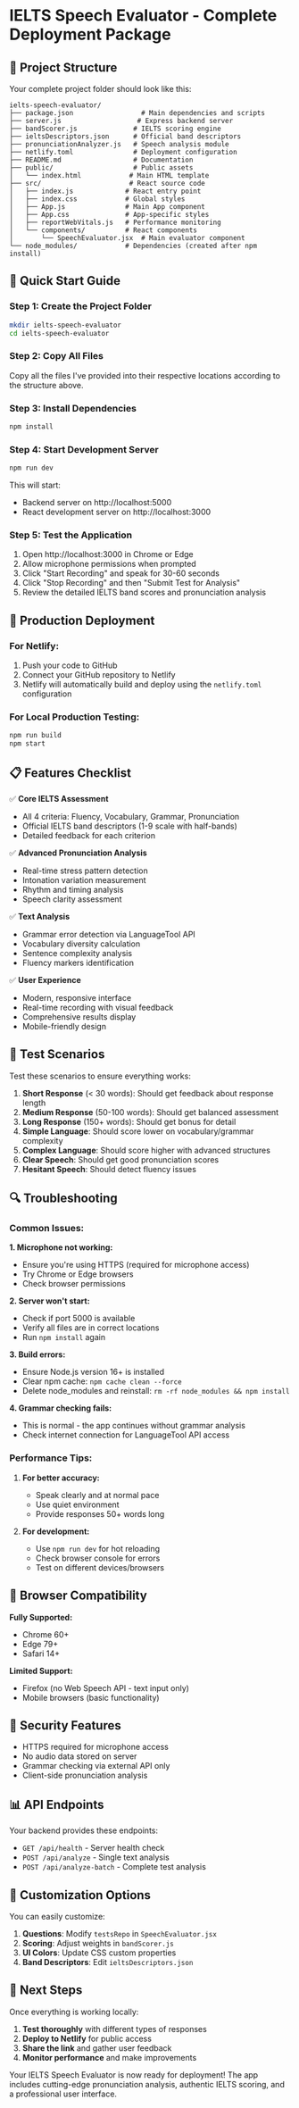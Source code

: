 # IELTS Speech Evaluator - Complete Deployment Package

## 📁 Project Structure

Your complete project folder should look like this:

```
ielts-speech-evaluator/
├── package.json                 # Main dependencies and scripts
├── server.js                   # Express backend server
├── bandScorer.js              # IELTS scoring engine
├── ieltsDescriptors.json      # Official band descriptors
├── pronunciationAnalyzer.js   # Speech analysis module
├── netlify.toml               # Deployment configuration
├── README.md                  # Documentation
├── public/                    # Public assets
│   └── index.html            # Main HTML template
├── src/                      # React source code
│   ├── index.js             # React entry point
│   ├── index.css            # Global styles
│   ├── App.js               # Main App component
│   ├── App.css              # App-specific styles
│   ├── reportWebVitals.js   # Performance monitoring
│   └── components/          # React components
│       └── SpeechEvaluator.jsx  # Main evaluator component
└── node_modules/            # Dependencies (created after npm install)
```

## 🚀 Quick Start Guide

### Step 1: Create the Project Folder
```bash
mkdir ielts-speech-evaluator
cd ielts-speech-evaluator
```

### Step 2: Copy All Files
Copy all the files I've provided into their respective locations according to the structure above.

### Step 3: Install Dependencies
```bash
npm install
```

### Step 4: Start Development Server
```bash
npm run dev
```

This will start:
- Backend server on http://localhost:5000
- React development server on http://localhost:3000

### Step 5: Test the Application
1. Open http://localhost:3000 in Chrome or Edge
2. Allow microphone permissions when prompted
3. Click "Start Recording" and speak for 30-60 seconds
4. Click "Stop Recording" and then "Submit Test for Analysis"
5. Review the detailed IELTS band scores and pronunciation analysis

## 🔧 Production Deployment

### For Netlify:
1. Push your code to GitHub
2. Connect your GitHub repository to Netlify
3. Netlify will automatically build and deploy using the `netlify.toml` configuration

### For Local Production Testing:
```bash
npm run build
npm start
```

## 📋 Features Checklist

✅ **Core IELTS Assessment**
- All 4 criteria: Fluency, Vocabulary, Grammar, Pronunciation
- Official IELTS band descriptors (1-9 scale with half-bands)
- Detailed feedback for each criterion

✅ **Advanced Pronunciation Analysis**
- Real-time stress pattern detection
- Intonation variation measurement
- Rhythm and timing analysis
- Speech clarity assessment

✅ **Text Analysis**
- Grammar error detection via LanguageTool API
- Vocabulary diversity calculation
- Sentence complexity analysis
- Fluency markers identification

✅ **User Experience**
- Modern, responsive interface
- Real-time recording with visual feedback
- Comprehensive results display
- Mobile-friendly design

## 🎯 Test Scenarios

Test these scenarios to ensure everything works:

1. **Short Response** (< 30 words): Should get feedback about response length
2. **Medium Response** (50-100 words): Should get balanced assessment
3. **Long Response** (150+ words): Should get bonus for detail
4. **Simple Language**: Should score lower on vocabulary/grammar complexity
5. **Complex Language**: Should score higher with advanced structures
6. **Clear Speech**: Should get good pronunciation scores
7. **Hesitant Speech**: Should detect fluency issues

## 🔍 Troubleshooting

### Common Issues:

**1. Microphone not working:**
- Ensure you're using HTTPS (required for microphone access)
- Try Chrome or Edge browsers
- Check browser permissions

**2. Server won't start:**
- Check if port 5000 is available
- Verify all files are in correct locations
- Run `npm install` again

**3. Build errors:**
- Ensure Node.js version 16+ is installed
- Clear npm cache: `npm cache clean --force`
- Delete node_modules and reinstall: `rm -rf node_modules && npm install`

**4. Grammar checking fails:**
- This is normal - the app continues without grammar analysis
- Check internet connection for LanguageTool API access

### Performance Tips:

1. **For better accuracy:**
   - Speak clearly and at normal pace
   - Use quiet environment
   - Provide responses 50+ words long

2. **For development:**
   - Use `npm run dev` for hot reloading
   - Check browser console for errors
   - Test on different devices/browsers

## 📱 Browser Compatibility

**Fully Supported:**
- Chrome 60+
- Edge 79+
- Safari 14+

**Limited Support:**
- Firefox (no Web Speech API - text input only)
- Mobile browsers (basic functionality)

## 🔐 Security Features

- HTTPS required for microphone access
- No audio data stored on server
- Grammar checking via external API only
- Client-side pronunciation analysis

## 📊 API Endpoints

Your backend provides these endpoints:

- `GET /api/health` - Server health check
- `POST /api/analyze` - Single text analysis
- `POST /api/analyze-batch` - Complete test analysis

## 🎨 Customization Options

You can easily customize:

1. **Questions**: Modify `testsRepo` in `SpeechEvaluator.jsx`
2. **Scoring**: Adjust weights in `bandScorer.js`
3. **UI Colors**: Update CSS custom properties
4. **Band Descriptors**: Edit `ieltsDescriptors.json`

## 🚀 Next Steps

Once everything is working locally:

1. **Test thoroughly** with different types of responses
2. **Deploy to Netlify** for public access
3. **Share the link** and gather user feedback
4. **Monitor performance** and make improvements

Your IELTS Speech Evaluator is now ready for deployment! The app includes cutting-edge pronunciation analysis, authentic IELTS scoring, and a professional user interface.
